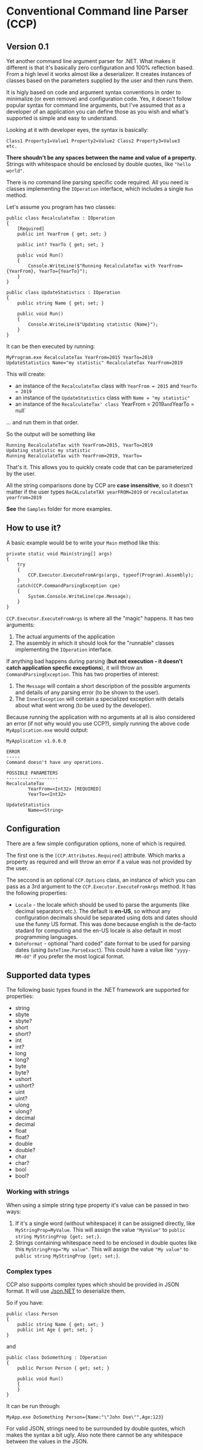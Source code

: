 # Conventional Command line Parser (CCP)
## Version 0.1

Yet another command line argument parser for .NET. 
What makes it different is that it's basically zero configuration and 100% reflection based.
From a high level it works almost like a deserializer. It creates instances of classes based on the parameters supplied by the user and then runs them.

It is higly based on code and argument syntax conventions in order to minimalize (or even remove) and configuration code. 
Yes, it doesn't follow popular syntax for command line arguments, but I've assumed that as a developer of an application you can define those as you wish 
and what's supported is simple and easy to understand.

Looking at it with developer eyes, the syntax is basically:
```
Class1 Property1=Value1 Property2=Value2 Class2 Property3=Value3    etc.
```  
**There shoudn't be any spaces between the name and value of a property.** Strings with whitespace should be enclosed by double quotes, like `"hello world"`.

There is no command line parsing specific code required. All you need is classes implementing the `IOperation` interface, which includes a single `Run` method.

Let's assume you program has two classes:
```
public class RecalculateTax : IOperation
{
    [Required]
    public int YearFrom { get; set; }

    public int? YearTo { get; set; }

    public void Run()
    {
        Console.WriteLine($"Running RecalculateTax with YearFrom={YearFrom}, YearTo={YearTo}");
    }
}

public class UpdateStatistics : IOperation
{
    public string Name { get; set; }

    public void Run()
    {
        Console.WriteLine($"Updating statistic {Name}");
    }
}
```

It can be then executed by running:
```
MyProgram.exe RecalculateTax YearFrom=2015 YearTo=2019 UpdateStatistics Name="my statistic" RecalculateTax YearFrom=2019
```

This will create:
- an instance of the `RecalculateTax` class with `YearFrom = 2015` and `YearTo = 2019`
- an instance of the `UpdateStatistics` class with `Name = "my statistic"`
- an instance of the `RecalculateTax' class `YearFrom = 2019` and `YearTo = null`

... and run them in that order.

So the output will be something like
```
Running RecalculateTax with YearFrom=2015, YearTo=2019
Updating statistic my statistic
Running RecalculateTax with YearFrom=2019, YearTo=
```

That's it. This allows you to quickly create code that can be parameterized by the user.

All the string comparisons done by CCP are **case insensitive**, so it doesn't matter if the user types `ReCALculateTAX yearFROM=2019` or `recalculatetax yearfrom=2019`

**See** the `Samples` folder for more examples. 

## How to use it?

A basic example would be to write your `Main` method like this:

```
private static void Main(string[] args)
{
    try
    {
        CCP.Executor.ExecuteFromArgs(args, typeof(Program).Assembly);
    }
    catch(CCP.CommandParsingException cpe)
    {
        System.Console.WriteLine(cpe.Message);
    }
}
```

`CCP.Executor.ExecuteFromArgs` is where all the "magic" happens. It has two arguments:

1. The actual arguments of the application
2. The assembly in which it should look for the "runnable" classes implementing the `IOperation` interface.

If anything bad happens during parsing (**but not execution - it doesn't catch application specfic exceptions**), it will throw an `CommandParsingException`. 
This has two properties of interest:

1. The `Message` will contain a short description of the possible arguments and details of any parsing error (to be shown to the user).
2. The `InnerException` will contain a specialized exception with details about what went wrong (to be used by the developer).

Because running the application with no arguments at all is also considered an error (if not why would you use CCP?), simply running the above code `MyApplication.exe` would output:

```
MyApplication v1.0.0.0

ERROR
-----
Command doesn't have any operations.

POSSIBLE PARAMETERS
-------------------
RecalculateTax
        YearFrom=<Int32> [REQUIRED]
        YearTo=<Int32>

UpdateStatistics
        Name=<String>
```

## Configuration
There are a few simple configuration options, none of which is required.

The first one is the `[CCP.Attributes.Required]` attribute. Which marks a property as required and will throw an error if a value was not provided by the user.

The seccond is an optional `CCP.Options` class, an instance of which you can pass as a 3rd argument to the `CCP.Executor.ExecuteFromArgs` method. It has the following properties:
* `Locale` - the locale which should be used to parse the arguments (like decimal separators etc.).
The default is **en-US**, so without any configuration decimals should be separated using dots and dates should use the funny US format.
This was done because english is the de-facto stadard for computing and the en-US locale is also default in most programming languages.
* `DateFormat` - optional "hard coded" date format to be used for parsing dates (using `DateTime.ParseExact`). This could have a value like `"yyyy-MM-dd"` if you prefer the most logical format.

## Supported data types
The following basic types found in the .NET framework are supported for properties:

- string
- sbyte
- sbyte?
- short
- short?
- int
- int? 
- long 
- long?
- byte 
- byte?
- ushort
- ushort?
- uint 
- uint?
- ulong
- ulong?
- decimal
- decimal
- float
- float?
- double
- double?
- char 
- char?
- bool 
- bool?

### Working with strings

When using a simple string type property it's value can be passed in two ways:
1. If it's a single word (without whitespace) it can be assigned directly, like `MyStringProp=MyValue`. This will assign the value `"MyValue"` to `public string MyStringProp {get; set;}`.
2. Strings containing whitespace need to be enclosed in double quotes like this `MyStringProp="My value"`. This will assign the value `"My value"` to `public string MyStringProp {get; set;}`.


### Complex types

CCP also supports complex types which should be provided in JSON format. It will use [Json.NET](https://github.com/JamesNK/Newtonsoft.Json) to deserialize them.




So if you have:
```
public class Person
{
    public string Name { get; set; }
    public int Age { get; set; }
}
```

and

```
public class DoSomething : IOperation
{
    public Person Person { get; set; }

    public void Run()
    {        
    }
}
```

It can be run through:
```
MyApp.exe DoSomething Person={Name:"\"John Doe\"",Age:123}
```

For valid JSON, strings need to be surrounded by double quotes, which makes the syntax a bit ugly. Also note there cannot be any whitespace between the values in the JSON.

